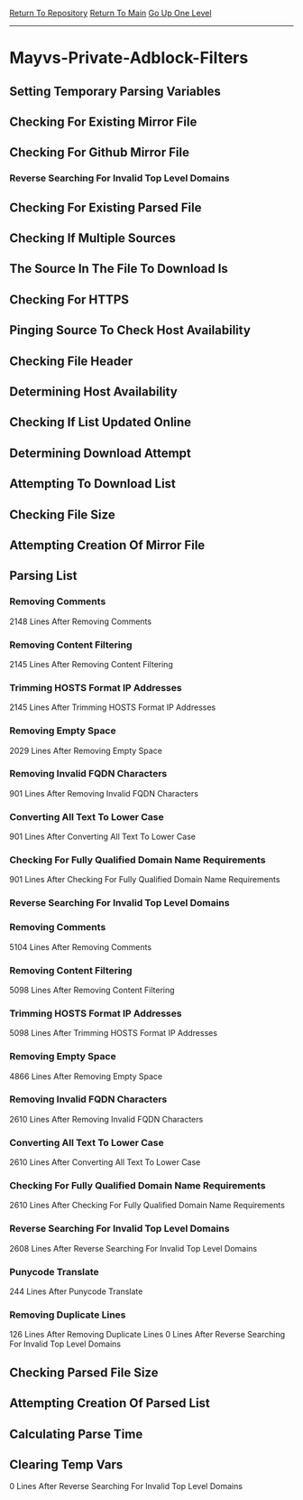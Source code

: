 [Return To Repository](https://github.com/DigitalWarrior/piholeparser/)
[Return To Main](https://github.com/DigitalWarrior/piholeparser/blob/master/RecentRunLogs/Mainlog.md)
[Go Up One Level](https://github.com/DigitalWarrior/piholeparser/blob/master/RecentRunLogs/TopLevelScripts/30-Processing-External-Blacklists.md)
____________________________________
# Mayvs-Private-Adblock-Filters
## Setting Temporary Parsing Variables
## Checking For Existing Mirror File
## Checking For Github Mirror File
### Reverse Searching For Invalid Top Level Domains
## Checking For Existing Parsed File
## Checking If Multiple Sources
## The Source In The File To Download Is
## Checking For HTTPS
## Pinging Source To Check Host Availability
## Checking File Header
## Determining Host Availability
## Checking If List Updated Online
## Determining Download Attempt
## Attempting To Download List
## Checking File Size
## Attempting Creation Of Mirror File
## Parsing List
### Removing Comments
2148 Lines After Removing Comments
### Removing Content Filtering
2145 Lines After Removing Content Filtering
### Trimming HOSTS Format IP Addresses
2145 Lines After Trimming HOSTS Format IP Addresses
### Removing Empty Space
2029 Lines After Removing Empty Space
### Removing Invalid FQDN Characters
901 Lines After Removing Invalid FQDN Characters
### Converting All Text To Lower Case
901 Lines After Converting All Text To Lower Case
### Checking For Fully Qualified Domain Name Requirements
901 Lines After Checking For Fully Qualified Domain Name Requirements
### Reverse Searching For Invalid Top Level Domains
### Removing Comments
5104 Lines After Removing Comments
### Removing Content Filtering
5098 Lines After Removing Content Filtering
### Trimming HOSTS Format IP Addresses
5098 Lines After Trimming HOSTS Format IP Addresses
### Removing Empty Space
4866 Lines After Removing Empty Space
### Removing Invalid FQDN Characters
2610 Lines After Removing Invalid FQDN Characters
### Converting All Text To Lower Case
2610 Lines After Converting All Text To Lower Case
### Checking For Fully Qualified Domain Name Requirements
2610 Lines After Checking For Fully Qualified Domain Name Requirements
### Reverse Searching For Invalid Top Level Domains
2608 Lines After Reverse Searching For Invalid Top Level Domains
### Punycode Translate
244 Lines After Punycode Translate
### Removing Duplicate Lines
126 Lines After Removing Duplicate Lines
0 Lines After Reverse Searching For Invalid Top Level Domains
## Checking Parsed File Size
## Attempting Creation Of Parsed List
## Calculating Parse Time
## Clearing Temp Vars
0 Lines After Reverse Searching For Invalid Top Level Domains
